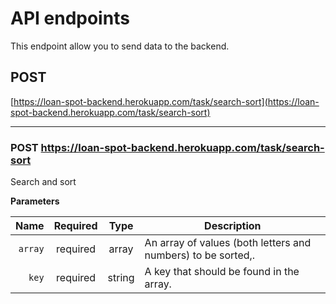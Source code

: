 # API endpoints

This endpoint allow you to send data to the backend.

## POST

[https://loan-spot-backend.herokuapp.com/task/search-sort](https://loan-spot-backend.herokuapp.com/task/search-sort) <br/>

---

### POST https://loan-spot-backend.herokuapp.com/task/search-sort

Search and sort

**Parameters**

|    Name | Required |  Type  | Description                                                  |
| ------: | :------: | :----: | ------------------------------------------------------------ |
| `array` | required | array  | An array of values (both letters and numbers) to be sorted,. |
|   `key` | required | string | A key that should be found in the array.                     |
